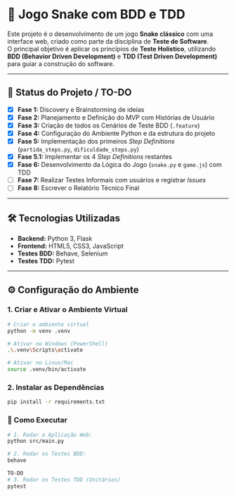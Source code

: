 # 🐍 Jogo Snake com BDD e TDD

Este projeto é o desenvolvimento de um jogo **Snake clássico** com uma interface web, criado como parte da disciplina de **Teste de Software**.  
O principal objetivo é aplicar os princípios de **Teste Holístico**, utilizando **BDD (Behavior Driven Development)** e **TDD (Test Driven Development)** para guiar a construção do software.

---

## 📌 Status do Projeto / TO-DO

- [x] **Fase 1:** Discovery e Brainstorming de ideias  
- [x] **Fase 2:** Planejamento e Definição do MVP com Histórias de Usuário  
- [x] **Fase 3:** Criação de todos os Cenários de Teste BDD (`.feature`)  
- [x] **Fase 4:** Configuração do Ambiente Python e da estrutura do projeto  
- [x] **Fase 5:** Implementação dos primeiros *Step Definitions* (`partida_steps.py`, `dificuldade_steps.py`)  
- [x] **Fase 5.1:** Implementar os 4 *Step Definitions* restantes  
- [x] **Fase 6:** Desenvolvimento da Lógica do Jogo (`snake.py` e `game.js`) com TDD  
- [ ] **Fase 7:** Realizar Testes Informais com usuários e registrar *Issues*  
- [ ] **Fase 8:** Escrever o Relatório Técnico Final  

---

## 🛠 Tecnologias Utilizadas

- **Backend:** Python 3, Flask  
- **Frontend:** HTML5, CSS3, JavaScript  
- **Testes BDD:** Behave, Selenium  
- **Testes TDD:** Pytest  

---

## ⚙️ Configuração do Ambiente

### 1. Criar e Ativar o Ambiente Virtual

```bash
# Criar o ambiente virtual
python -m venv .venv

# Ativar no Windows (PowerShell)
.\.venv\Scripts\activate

# Ativar no Linux/Mac
source .venv/bin/activate
```
### 2. Instalar as Dependências

```bash
pip install -r requirements.txt
```

### 🚀 Como Executar

```bash
# 1. Rodar a Aplicação Web:
python src/main.py

# 2. Rodar os Testes BDD:
behave

TO-DO
# 3. Rodar os Testes TDD (Unitários) 
pytest